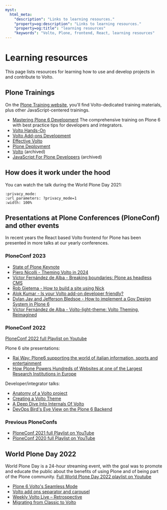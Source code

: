 ```yaml
---
myst:
  html_meta:
    "description": "Links to learning resources."
    "property=og:description": "Links to learning resources."
    "property=og:title": "learning resources"
    "keywords": "Volto, Plone, frontend, React, learning resources"
---
```


# Learning resources

This page lists resources for learning how to use and develop projects in and contribute to Volto.


## Plone Trainings

On the [Plone Training website](https://training.plone.org), you'll find Volto-dedicated training materials, plus other JavaScript-centered trainings.

-   [Mastering Plone 6 Development](https://training.plone.org/mastering-plone/)
    The comprehensive training on Plone 6 with best practice tips for developers and integrators.
-   [Volto Hands-On](https://training.plone.org/voltohandson/index.html)
-   [Volto Add-ons Development](https://training.plone.org/voltoaddons/index.html)
-   [Effective Volto](https://training.plone.org/effective-volto/index.html)
-   [Plone Deployment](https://training.plone.org/plone-deployment/index.html)
-   [Volto](https://2022.training.plone.org/volto/index.html) (archived)
-   [JavaScript For Plone Developers](https://2022.training.plone.org/javascript/index.html) (archived)


## How does it work under the hood

You can watch the talk during the World Plone Day 2021:

```{youtube} kHec4MXH8vo
:privacy_mode:
:url_parameters: ?privacy_mode=1
:width: 100%
```


## Presentations at Plone Conferences (PloneConf) and other events

In recent years the React based Volto frontend for Plone has been presented in more talks at our yearly conferences.


### PloneConf 2023

-   [State of Plone Keynote](https://www.youtube-nocookie.com/embed/jl19wuC0wtw?list=PLGN9BI-OAQkSXMXVBXLWQAQr0AF2xM_NU&index=1&privacy_mode=1)
-   [Piero Nicolli - Theming Volto in 2024](https://www.youtube-nocookie.com/embed/LkPOsIn1jYY?list=PLGN9BI-OAQkSXMXVBXLWQAQr0AF2xM_NU&index=6&privacy_mode=1)
-   [Víctor Fernández de Alba - Breaking boundaries: Plone as headless CMS](https://www.youtube-nocookie.com/embed/43LVtjYyo28?list=PLGN9BI-OAQkSXMXVBXLWQAQr0AF2xM_NU&index=7&privacy_mode=1)
-   [Rob Gietema - How to build a site using Nick](https://www.youtube-nocookie.com/embed/ZbdYvNAnamM?list=PLGN9BI-OAQkSXMXVBXLWQAQr0AF2xM_NU&index=18&privacy_mode=1)
-   [Alok Kumar - Is your Volto add-on developer friendly?](https://www.youtube-nocookie.com/embed/E6fH3NhR2Hc?list=PLGN9BI-OAQkSXMXVBXLWQAQr0AF2xM_NU&index=20&privacy_mode=1)
-   [Dylan Jay and Jefferson Bledsoe - How to implement a Gov Design System in Plone 6](https://www.youtube-nocookie.com/embed/_XmKc7jNIE8?list=PLGN9BI-OAQkSXMXVBXLWQAQr0AF2xM_NU&index=25&privacy_mode=1)
-   [Víctor Fernández de Alba - Volto-light-theme: Volto Theming, Reimagined](https://www.youtube-nocookie.com/embed/t2X2NO62J-8)


### PloneConf 2022

[PloneConf 2022 full Playlist on Youtube](https://www.youtube-nocookie.com/embed/playlist?list=PLGN9BI-OAQkQxqQcCZeJefMC8XlA_qv3Z&privacy_mode=1)

Plone 6 site presentations:

-   [Rai Way: Plone6 supporting the world of italian information, sports and entertainment](https://www.youtube-nocookie.com/embed/hHHGlSjf5O4?list=PLGN9BI-OAQkQxqQcCZeJefMC8XlA_qv3Z&privacy_mode=1)
-   [How Plone Powers Hundreds of Websites at one of the Largest Research Institutions in Europe](https://www.youtube-nocookie.com/embed/bxWt-GEmPcc?list=PLGN9BI-OAQkQxqQcCZeJefMC8XlA_qv3Z&privacy_mode=1)

Developer/integrator talks:

-   [Anatomy of a Volto project](https://www.youtube-nocookie.com/embed/JtNufyFlgc8?list=PLGN9BI-OAQkQxqQcCZeJefMC8XlA_qv3Z&privacy_mode=1)
-   [Creating a Volto Theme](https://www.youtube-nocookie.com/embed/AMHN74Jr27Y?list=PLGN9BI-OAQkQxqQcCZeJefMC8XlA_qv3Z&privacy_mode=1)
-   [A Deep Dive Into Internals Of Volto](https://www.youtube-nocookie.com/embed/sMeTDRgp3uI?list=PLGN9BI-OAQkQxqQcCZeJefMC8XlA_qv3Z&privacy_mode=1)
-   [DevOps Bird's Eye View on the Plone 6 Backend](https://www.youtube-nocookie.com/embed/L5PvGwWC9P4?list=PLGN9BI-OAQkQxqQcCZeJefMC8XlA_qv3Z&privacy_mode=1)


### Previous PloneConfs

-   [PloneConf 2021 full Playlist on YouTube](https://www.youtube-nocookie.com/embed/playlist?list=PLGN9BI-OAQkQDLQinBwdEXpebDTQCwdGi&privacy_mode=1)
-   [PloneConf 2020 full Playlist on YouTube](https://www.youtube-nocookie.com/embed/playlist?list=PLGN9BI-OAQkTJPayNdKIZ8lLDm5RVOLV3&privacy_mode=1)


## World Plone Day 2022

World Plone Day is a 24-hour streaming event, with the goal was to promote and educate the public about the benefits of using Plone and of being part of the Plone community. [Full World Plone Day 2022 playlist on Youtube](https://www.youtube-nocookie.com/embed/playlist?list=PLGN9BI-OAQkQmEqf6O8jeyoFY1b2hD1uL&privacy_mode=1)

-   [Plone 6 Volto's Seamless Mode](https://www.youtube-nocookie.com/embed/Mj8pHRBls-w?list=PLGN9BI-OAQkQmEqf6O8jeyoFY1b2hD1uL&privacy_mode=1)
-   [Volto add ons separator and carousel](https://www.youtube-nocookie.com/embed/eyTMI5TYcVg?list=PLGN9BI-OAQkQmEqf6O8jeyoFY1b2hD1uL&privacy_mode=1)
-   [Weekly Volto Live – Retrospective](https://www.youtube-nocookie.com/embed/WT6OjkSrB20?list=PLGN9BI-OAQkQmEqf6O8jeyoFY1b2hD1uL&privacy_mode=1)
-   [Migrating from Classic to Volto](https://www.youtube-nocookie.com/embed/09fg456T90s?list=PLGN9BI-OAQkQmEqf6O8jeyoFY1b2hD1uL&privacy_mode=1)
